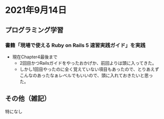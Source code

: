 # 2021年9月14日
## プログラミング学習
### 書籍「現場で使える Ruby on Rails 5 速習実践ガイド」を実践
- 現在Chapter4最後まで
  - 2回目かつRailsガイドをやったおかげか、前回よりは頭に入ってきた。
  - しかし1回目やったのに全く覚えていない項目もあったので、とりあえずこんなのあったなぁレベルでもいいので、頭に入れておきたいと思った。

## その他（雑記）
特になし